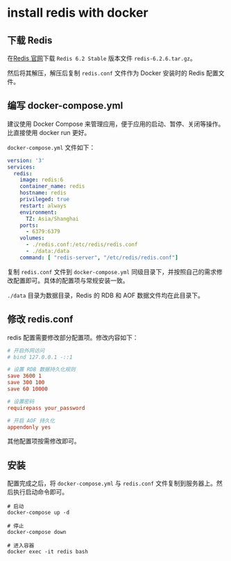 # install redis with docker

## 下载 Redis

在[Redis 官网](https://redis.io/download)下载 `Redis 6.2 Stable` 版本文件 `redis-6.2.6.tar.gz`。

然后将其解压，解压后复制 `redis.conf` 文件作为 Docker 安装时的 Redis 配置文件。

## 编写 docker-compose.yml

建议使用 Docker Compose 来管理应用，便于应用的启动、暂停、关闭等操作。比直接使用 docker run 更好。

`docker-compose.yml` 文件如下：

```yaml
version: '3'
services:
  redis:
    image: redis:6
    container_name: redis
    hostname: redis
    privileged: true
    restart: always
    environment:
      TZ: Asia/Shanghai
    ports:
      - 6379:6379
    volumes:
      - ./redis.conf:/etc/redis/redis.conf
      - ./data:/data
    command: [ "redis-server", "/etc/redis/redis.conf"]
```

复制 `redis.conf` 文件到 `docker-compose.yml` 同级目录下，并按照自己的需求修改配置即可。具体的配置项与常规安装一致。

`./data` 目录为数据目录，Redis 的 RDB 和 AOF 数据文件均在此目录下。

## 修改 redis.conf 

redis 配置需要修改部分配置项。修改内容如下：

```conf
# 开启外网访问
# bind 127.0.0.1 -::1

# 设置 RDB 数据持久化规则
save 3600 1
save 300 100
save 60 10000

# 设置密码
requirepass your_password

# 开启 AOF 持久化
appendonly yes
```

其他配置项按需修改即可。

## 安装

配置完成之后，将 `docker-compose.yml` 与 `redis.conf` 文件复制到服务器上。然后执行启动命令即可。

```shell
# 启动
docker-compose up -d

# 停止
docker-compose down

# 进入容器
docker exec -it redis bash
```
